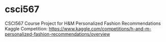# csci567
CSCI567 Course Project for H&amp;M Personalized Fashion Recommendations Kaggle Competition: https://www.kaggle.com/competitions/h-and-m-personalized-fashion-recommendations/overview
